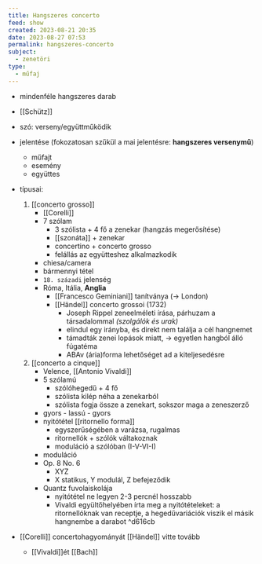 ```yaml
---
title: Hangszeres concerto
feed: show
created: 2023-08-21 20:35
date: 2023-08-27 07:53
permalink: hangszeres-concerto
subject:
  - zenetöri
type:
  - műfaj
---
```


- mindenféle hangszeres darab
- [[Schütz]]
- szó: verseny/együttműködik
- jelentése (fokozatosan szűkül a mai jelentésre: **hangszeres versenymű**)
	- műfajt
	- esemény
	- együttes
- típusai:
	1. [[concerto grosso]]
		- [[Corelli]]
		- 7 szólam
			- 3 szólista + 4 fő a zenekar (hangzás megerősítése)
			- [[szonáta]] + zenekar
			- concertino + concerto grosso
			- felállás az együtteshez alkalmazkodik
		- chiesa/camera
		- bármennyi tétel
		- `18. századi` jelenség
		- Róma, Itália, **Anglia**
			- [[Francesco Geminiani]] tanítványa (-> London)
			- [[Händel]] concerto grossoi (1732)
				- Joseph Rippel zeneelméleti írása, párhuzam a társadalommal *(szolgálók és urak)*
				- elindul egy irányba, és direkt nem találja a cél hangnemet
				- támadták zenei lopások miatt, -> egyetlen hangból álló fúgatéma
				- ABAv (ária)forma lehetőséget ad a kiteljesedésre
	2. [[concerto a cinque]]
		- Velence, [[Antonio Vivaldi]] 
		- 5 szólamú
			- szólóhegedű + 4 fő
			- szólista kilép néha a zenekarból
			- szólista fogja össze a zenekart, sokszor maga a zeneszerző
		- gyors - lassú - gyors
		- nyitótétel [[ritornello forma]]
			- egyszerűségében a varázsa, rugalmas
			- ritornellók + szólók váltakoznak
			- moduláció a szólóban (I-V-VI-I)
		- moduláció
		- Op. 8 No. 6
			- XYZ
			- X statikus, Y modulál, Z befejeződik
		- Quantz fuvolaiskolája
			- nyitótétel ne legyen 2-3 percnél hosszabb
			- Vivaldi együltőhelyében írta meg a nyitótételeket: a ritornellóknak van receptje, a hegedűvariációk viszik el másik hangnembe a darabot ^d616cb
	
- [[Corelli]] concertohagyományát [[Händel]] vitte tovább
	- [[Vivaldi]]ét [[Bach]]